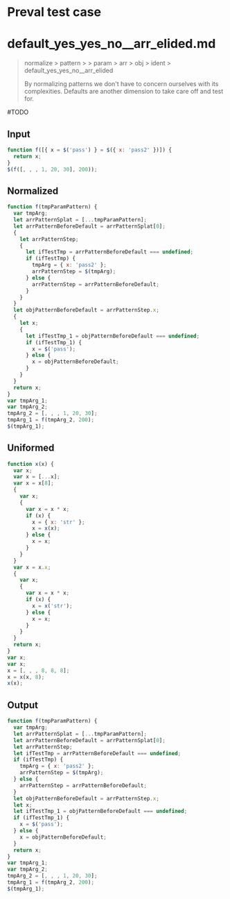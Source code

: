 # Preval test case

# default_yes_yes_no__arr_elided.md

> normalize > pattern >  > param > arr > obj > ident > default_yes_yes_no__arr_elided
>
> By normalizing patterns we don't have to concern ourselves with its complexities. Defaults are another dimension to take care off and test for.

#TODO

## Input

`````js filename=intro
function f([{ x = $('pass') } = $({ x: 'pass2' })]) {
  return x;
}
$(f([, , , 1, 20, 30], 200));
`````

## Normalized

`````js filename=intro
function f(tmpParamPattern) {
  var tmpArg;
  let arrPatternSplat = [...tmpParamPattern];
  let arrPatternBeforeDefault = arrPatternSplat[0];
  {
    let arrPatternStep;
    {
      let ifTestTmp = arrPatternBeforeDefault === undefined;
      if (ifTestTmp) {
        tmpArg = { x: 'pass2' };
        arrPatternStep = $(tmpArg);
      } else {
        arrPatternStep = arrPatternBeforeDefault;
      }
    }
  }
  let objPatternBeforeDefault = arrPatternStep.x;
  {
    let x;
    {
      let ifTestTmp_1 = objPatternBeforeDefault === undefined;
      if (ifTestTmp_1) {
        x = $('pass');
      } else {
        x = objPatternBeforeDefault;
      }
    }
  }
  return x;
}
var tmpArg_1;
var tmpArg_2;
tmpArg_2 = [, , , 1, 20, 30];
tmpArg_1 = f(tmpArg_2, 200);
$(tmpArg_1);
`````

## Uniformed

`````js filename=intro
function x(x) {
  var x;
  var x = [...x];
  var x = x[8];
  {
    var x;
    {
      var x = x * x;
      if (x) {
        x = { x: 'str' };
        x = x(x);
      } else {
        x = x;
      }
    }
  }
  var x = x.x;
  {
    var x;
    {
      var x = x * x;
      if (x) {
        x = x('str');
      } else {
        x = x;
      }
    }
  }
  return x;
}
var x;
var x;
x = [, , , 8, 8, 8];
x = x(x, 8);
x(x);
`````

## Output

`````js filename=intro
function f(tmpParamPattern) {
  var tmpArg;
  let arrPatternSplat = [...tmpParamPattern];
  let arrPatternBeforeDefault = arrPatternSplat[0];
  let arrPatternStep;
  let ifTestTmp = arrPatternBeforeDefault === undefined;
  if (ifTestTmp) {
    tmpArg = { x: 'pass2' };
    arrPatternStep = $(tmpArg);
  } else {
    arrPatternStep = arrPatternBeforeDefault;
  }
  let objPatternBeforeDefault = arrPatternStep.x;
  let x;
  let ifTestTmp_1 = objPatternBeforeDefault === undefined;
  if (ifTestTmp_1) {
    x = $('pass');
  } else {
    x = objPatternBeforeDefault;
  }
  return x;
}
var tmpArg_1;
var tmpArg_2;
tmpArg_2 = [, , , 1, 20, 30];
tmpArg_1 = f(tmpArg_2, 200);
$(tmpArg_1);
`````
